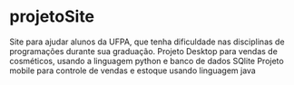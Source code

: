 # projetoSite
Site para ajudar alunos da UFPA, que tenha dificuldade nas disciplinas de programações durante sua graduação.
Projeto Desktop para vendas de cosméticos, usando a linguagem python e banco de dados SQlite
Projeto mobile para controle de vendas e estoque usando linguagem java
